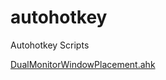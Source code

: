 # autohotkey
Autohotkey Scripts

<a href = "https://github.com/cnlowery/autohotkey/blob/master/DualMonitorWindowPlacement.ahk">DualMonitorWindowPlacement.ahk</a>